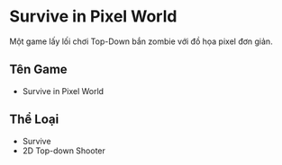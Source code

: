 # **Survive in Pixel World**

Một game lấy lối chơi Top-Down bắn zombie với đồ họa pixel đơn giản.

## **Tên Game**

* Survive in Pixel World

## **Thể Loại**

* Survive 
* 2D Top-down Shooter  
